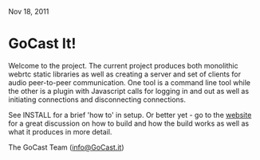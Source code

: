 
Nov 18, 2011

GoCast It!
==========

Welcome to the project. The current project produces both monolithic webrtc static libraries
as well as creating a server and set of clients for audio peer-to-peer communication. One
tool is a command line tool while the other is a plugin with Javascript calls for logging in
and out as well as initiating connections and disconnecting connections.

See INSTALL for a brief 'how to' in setup. Or better yet - go to the [website](http://www.gocast.it)
for a great discussion on how to build and how the build works as well as what it produces in more
detail.

The GoCast Team (info@GoCast.it)
